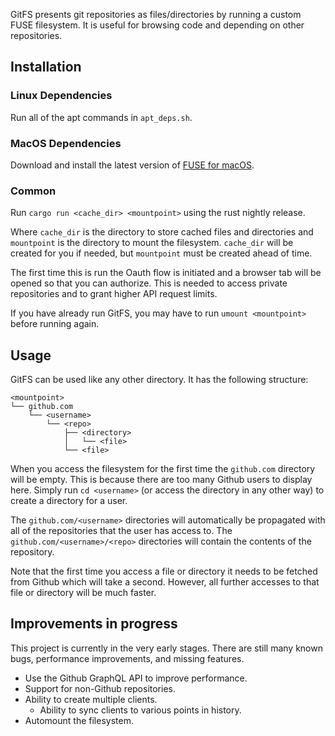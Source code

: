 GitFS presents git repositories as files/directories by running a custom FUSE filesystem. It is useful for browsing code and depending on other repositories.

## Installation

### Linux Dependencies

Run all of the apt commands in `apt_deps.sh`.

### MacOS Dependencies

Download and install the latest version of [FUSE for macOS](https://osxfuse.github.io/).

### Common

Run `cargo run <cache_dir> <mountpoint>` using the rust nightly release.

Where `cache_dir` is the directory to store cached files and directories and `mountpoint` is the directory to mount the filesystem. `cache_dir` will be created for you if needed, but `mountpoint` must be created ahead of time.

The first time this is run the Oauth flow is initiated and a browser tab will be opened so that you can authorize. This is needed to access private repositories and to grant higher API request limits.

If you have already run GitFS, you may have to run `umount <mountpoint>` before running again.

## Usage

GitFS can be used like any other directory. It has the following structure:

```
<mountpoint>
└── github.com
    └── <username>
        └── <repo>
            ├── <directory>
            │   └── <file>
            └── <file>
```

When you access the filesystem for the first time the `github.com` directory will be empty. This is because there are too many Github users to display here. Simply run `cd <username>` (or access the directory in any other way) to create a directory for a user. 

The `github.com/<username>` directories will automatically be propagated with all of the repositories that the user has access to. The `github.com/<username>/<repo>` directories will contain the contents of the repository.

Note that the first time you access a file or directory it needs to be fetched from Github which will take a second. However, all further accesses to that file or directory will be much faster.


## Improvements in progress

This project is currently in the very early stages. There are still many known bugs, performance improvements, and missing features.

* Use the Github GraphQL API to improve performance.
* Support for non-Github repositories.
* Ability to create multiple clients.
  * Ability to sync clients to various points in history.
* Automount the filesystem.
